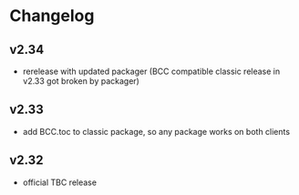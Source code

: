 # Changelog

## v2.34
* rerelease with updated packager (BCC compatible classic release in v2.33 got broken by packager)

## v2.33
* add BCC.toc to classic package, so any package works on both clients

## v2.32
* official TBC release
